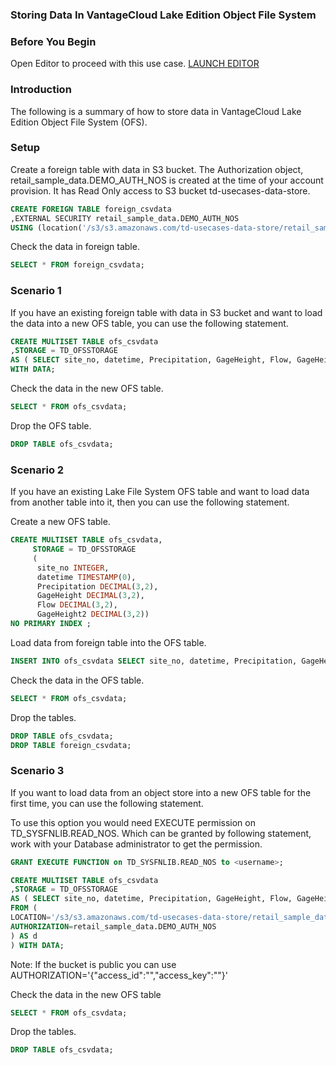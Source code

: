 ### Storing Data In VantageCloud Lake Edition Object File System

### Before You Begin

Open Editor to proceed with this use case.
[LAUNCH EDITOR](#data={"navigateTo":"editor"})


### Introduction

The following is a summary of how to store data in VantageCloud Lake Edition Object File System (OFS).


### Setup

Create a foreign table with data in S3 bucket. 
The Authorization object, retail_sample_data.DEMO_AUTH_NOS is created at the time of your account provision. It has Read Only access to S3 bucket td-usecases-data-store.
 
```sql 
CREATE FOREIGN TABLE foreign_csvdata
,EXTERNAL SECURITY retail_sample_data.DEMO_AUTH_NOS
USING (location('/s3/s3.amazonaws.com/td-usecases-data-store/retail_sample_data/CSVDATA/'));
```

Check the data in foreign table.

```sql
SELECT * FROM foreign_csvdata;
```


### Scenario 1

If you have an existing foreign table with data in S3 bucket and want to load the data into a new OFS table, you can use the following statement.

```sql 
CREATE MULTISET TABLE ofs_csvdata
,STORAGE = TD_OFSSTORAGE
AS ( SELECT site_no, datetime, Precipitation, GageHeight, Flow, GageHeight2 FROM foreign_csvdata )
WITH DATA;
```

Check the data in the new OFS table.

```sql
SELECT * FROM ofs_csvdata;
```

Drop the OFS table.

```sql
DROP TABLE ofs_csvdata;
```


### Scenario 2
 
If you have an existing Lake File System OFS table and want to load data from another table into it, then you can use the following statement.

Create a new OFS table.

```sql
CREATE MULTISET TABLE ofs_csvdata,
     STORAGE = TD_OFSSTORAGE
     (
      site_no INTEGER,
      datetime TIMESTAMP(0),
      Precipitation DECIMAL(3,2),
      GageHeight DECIMAL(3,2),
      Flow DECIMAL(3,2),
      GageHeight2 DECIMAL(3,2))
NO PRIMARY INDEX ;
```

Load data from foreign table into the OFS table.
 
```sql
INSERT INTO ofs_csvdata SELECT site_no, datetime, Precipitation, GageHeight, Flow, GageHeight2 FROM foreign_csvdata;
```

Check the data in the OFS table.

```sql
SELECT * FROM ofs_csvdata;
```

Drop the tables.

```sql
DROP TABLE ofs_csvdata;
DROP TABLE foreign_csvdata;
```

### Scenario 3
 
If you want to load data from an object store into a new OFS table for the first time, you can use the following statement.

To use this option you would need EXECUTE permission on TD_SYSFNLIB.READ_NOS. Which can be granted by following statement, work with your Database administrator to get the permission.

```sql
GRANT EXECUTE FUNCTION on TD_SYSFNLIB.READ_NOS to <username>;
```

```sql
CREATE MULTISET TABLE ofs_csvdata
,STORAGE = TD_OFSSTORAGE
AS ( SELECT site_no, datetime, Precipitation, GageHeight, Flow, GageHeight2
FROM (
LOCATION='/s3/s3.amazonaws.com/td-usecases-data-store/retail_sample_data/CSVDATA/'
AUTHORIZATION=retail_sample_data.DEMO_AUTH_NOS
) AS d
) WITH DATA;
```

Note: If the bucket is public you can use AUTHORIZATION='{"access_id":"","access_key":""}'

Check the data in the new OFS table

```sql
SELECT * FROM ofs_csvdata;
```

Drop the tables.

```sql
DROP TABLE ofs_csvdata;
```
